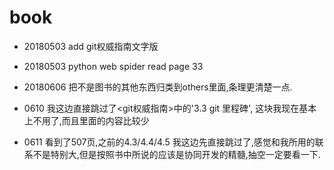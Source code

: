 # book
- 20180503 add git权威指南文字版
- 20180503 python web spider read page 33

- 20180606 把不是图书的其他东西归类到others里面,条理更清楚一点.

- 0610 我这边直接跳过了<git权威指南>中的'3.3 git 里程碑', 这块我现在基本上不用了,而且里面的内容比较少
- 0611 看到了507页,之前的4.3/4.4/4.5 我这边先直接跳过了,感觉和我所用的联系不是特别大,但是按照书中所说的应该是协同开发的精髓,抽空一定要看一下.

